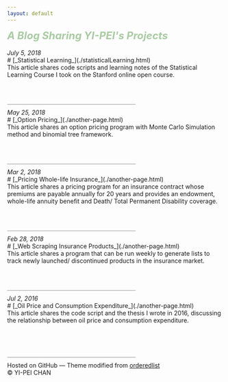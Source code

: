 ```yaml
---
layout: default
---
```

<div class="d"><div class="e"><font color="#a9cba3"><font size="5"><b><i> A Blog Sharing YI-PEI's Projects</i></b></font></font></div></div>
<br>
<div class="d"><i>July 5, 2018</i></div>
# [_Statistical Learning_](./statisticalLearning.html)   
<div class="d"></div>
This article shares code scripts and learning notes of the Statistical Learning Course I took on the Stanford online open course.
<br>
<br>
<br>
<br>
<svg height="20" width="300">
  <line x1="0" y1="10" x2="300" y2="10" style="stroke:rgb(179, 179, 179);stroke-width:1.5" />
</svg>
<br>
<div class="d"><i>May 25, 2018</i></div>
# [_Option Pricing_](./another-page.html)   
<div class="d"></div>
This article shares an option pricing program with Monte Carlo Simulation method and binomial tree framework.<br>
<br>
<br>
<br>
<svg height="20" width="300">
  <line x1="0" y1="10" x2="300" y2="10" style="stroke:rgb(179, 179, 179);stroke-width:1.5" />
</svg>
<br>
<div class="d"><i>Mar 2, 2018</i></div>
# [_Pricing Whole-life Insurance_](./another-page.html)   
<div class="d"></div>
This article shares a pricing program for an insurance contract whose premiums are payable annually for 20 years and provides an endowment, whole-life annuity benefit and Death/ Total Permanent Disability coverage.<br>
<br>
<br>
<br>
<svg height="20" width="300">
  <line x1="0" y1="10" x2="300" y2="10" style="stroke:rgb(179, 179, 179);stroke-width:1.5" />
</svg>
<br>
<div class="d"><i>Feb 28, 2018</i></div>
# [_Web Scraping Insurance Products_](./another-page.html)   
<div class="d"></div>
This article shares a program that can be run weekly to generate lists to track newly launched/ discontinued products in the insurance market.
<br>
<br>
<br>
<br>
<svg height="20" width="300">
  <line x1="0" y1="10" x2="300" y2="10" style="stroke:rgb(179, 179, 179);stroke-width:1.5" />
</svg>
<br>
<div class="d"><i>Jul 2, 2016</i></div>
# [_Oil Price and Consumption Expenditure_](./another-page.html)   
<div class="d"></div>
This article shares the code script and the thesis I wrote in 2016, discussing the relationship between oil price and consumption expenditure.
<br>
<br>
<br>
<br>
<br>
<svg height="20" width="300">
  <line x1="0" y1="10" x2="300" y2="10" style="stroke:rgb(179, 179, 179);stroke-width:1.5" />
</svg>
<br>
Hosted on GitHub &mdash; Theme modified from <a href="https://github.com/orderedlist">orderedlist</a>
<br>
© YI-PEI CHAN
